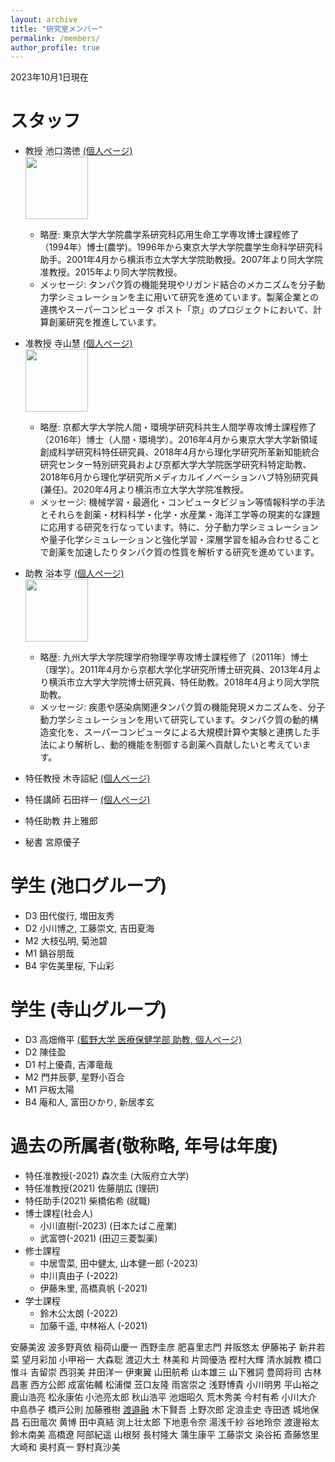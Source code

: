 ```yaml
---
layout: archive
title: "研究室メンバー"
permalink: /members/
author_profile: true
---
```


2023年10月1日現在  

# スタッフ
- 教授 池口満徳 [(個人ページ)](http://www.tsurumi.yokohama-cu.ac.jp/bioinfo/self_introduction/Ikeguchi/index.html)<br>
<img src="https://github.com/ycu-iil/testpage.github.io/blob/master/images/ikeguchi.jpg?raw=true" width="100"><br>
   - 略歴: 東京大学大学院農学系研究科応用生命工学専攻博士課程修了（1994年）博士(農学)。1996年から東京大学大学院農学生命科学研究科助手。2001年4月から横浜市立大学大学院助教授。2007年より同大学院准教授。2015年より同大学院教授。
   - メッセージ: タンパク質の機能発現やリガンド結合のメカニズムを分子動力学シミュレーションを主に用いて研究を進めています。製薬企業との連携やスーパーコンピュータ ポスト「京」のプロジェクトにおいて、計算創薬研究を推進しています。

- 准教授 寺山慧 [(個人ページ)](https://sites.google.com/site/terayamaweb)<br>
<img src="https://github.com/ycu-iil/testpage.github.io/blob/master/images/terayama.jpg?raw=true" width="100"><br>
   - 略歴: 京都大学大学院人間・環境学研究科共生人間学専攻博士課程修了（2016年）博士（人間・環境学）。2016年4月から東京大学大学新領域創成科学研究科特任研究員、2018年4月から理化学研究所革新知能統合研究センター特別研究員および京都大学大学院医学研究科特定助教、2018年6月から理化学研究所メディカルイノベーションハブ特別研究員(兼任)。2020年4月より横浜市立大学大学院准教授。
   - メッセージ: 機械学習・最適化・コンピュータビジョン等情報科学の手法とそれらを創薬・材料科学・化学・水産業・海洋工学等の現実的な課題に応用する研究を行なっています。特に、分子動力学シミュレーションや量子化学シミュレーションと強化学習・深層学習を組み合わせることで創薬を加速したりタンパク質の性質を解析する研究を進めています。

- 助教 浴本亨 [(個人ページ)](https://researchmap.jp/toru_ekimoto)<br>
<img src="https://github.com/ycu-iil/testpage.github.io/blob/master/images/ekimoto.jpg?raw=true" width="100"><br>
   - 略歴: 九州大学大学院理学府物理学専攻博士課程修了（2011年）博士（理学）。2011年4月から京都大学化学研究所博士研究員、2013年4月より横浜市立大学大学院博士研究員、特任助教。2018年4月より同大学院助教。
   - メッセージ: 疾患や感染病関連タンパク質の機能発現メカニズムを、分子動力学シミュレーションを用いて研究しています。タンパク質の動的構造変化を、スーパーコンピュータによる大規模計算や実験と連携した手法により解析し、動的機能を制御する創薬へ貢献したいと考えています。

- 特任教授 木寺詔紀 [(個人ページ)](http://www.tsurumi.yokohama-cu.ac.jp/bioinfo/self_introduction/Kidera/index.html)
- 特任講師 石田祥一 [(個人ページ)](https://sishida21.github.io/about/)
- 特任助教 井上雅郎
- 秘書 宮原優子

# 学生 (池口グループ)
- D3 田代俊行, 増田友秀 
- D2 小川博之, 工藤崇文, 吉田夏海
- M2 大枝弘明, 菊池碧
- M1 鍋谷朋哉
- B4 宇佐美里桜, 下山彩

# 学生 (寺山グループ)
- D3 高畑脩平 [(藍野大学 医療保健学部 助教, 個人ページ)](https://researchmap.jp/takahatashuhei)
- D2 陳佳盈
- D1 村上優貴, 吉澤竜哉
- M2 門井辰夢, 星野小百合
- M1 戸板太陽
- B4 庵和人, 富田ひかり, 新居孝玄

# 過去の所属者(敬称略, 年号は年度)
- 特任准教授(-2021) 森次圭 (大阪府立大学)
- 特任准教授(2021) 佐藤朋広 (理研)
- 特任助手(2021) 柴橋佑希 (就職)
- 博士課程(社会人)
   - 小川直樹(-2023) (日本たばこ産業)
   - 武富啓(-2021) (田辺三菱製薬)
- 修士課程
   - 中居雪菜, 田中健太, 山本健一郎 (-2023)  
   - 中川真由子 (-2022)
   - 伊藤朱里, 高橋真帆 (-2021)
- 学士課程
   - 鈴木公太朗 (-2022)
   - 加藤千遥, 中林裕人 (-2021)


安藤美波	波多野真依	稲荷山慶一	西野圭彦	肥喜里志門
井阪悠太	伊藤祐子	新井若菜	望月彩加	小甲裕一
大森聡	渡辺大土	林美和	片岡優浩	樫村大輝
清水誠教	橋口惟斗	吉留崇	西羽美	井田洋一
伊東翼	山田航希	山本雄三	山下雅詞	豊岡将司
古林昌憲	西方公郎	成富佑輔	松浦傑	苙口友隆
雨宮崇之	浅野博貴	小川明男	平山裕之	鹿山浩亮
松永康佑	小池亮太郎	秋山浩平	池畑昭久	荒木秀美
今村有希	小川大介	中島恭子	橋戸公則	加藤雅樹
[渡邉融](http://www.tsurumi.yokohama-cu.ac.jp/bioinfo/self_introduction/tohru/index.html)	木下賢吾	上野次郎	定浪圭史	寺田透
城地保昌	石田竜次	黄博	田中真結	渕上壮太郎
下地恵令奈	湯浅千紗	谷地玲奈	渡邊裕太	鈴木南美
高橋遼	阿部紀遥	山根努	長村隆大	蒲生康平
工藤崇文	染谷拓	斎藤悠里	大崎和	奥村真一
野村真沙美
